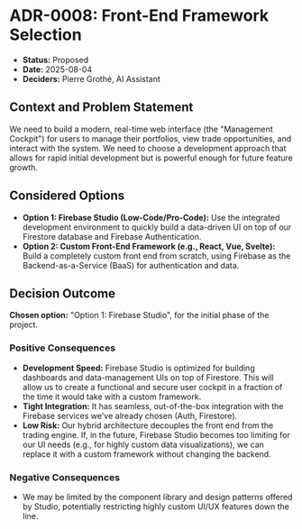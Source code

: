 # ADR-0008: Front-End Framework Selection

* **Status:** Proposed
* **Date:** 2025-08-04
* **Deciders:** Pierre Grothé, AI Assistant

## Context and Problem Statement

We need to build a modern, real-time web interface (the "Management Cockpit") for users to manage their portfolios, view trade opportunities, and interact with the system. We need to choose a development approach that allows for rapid initial development but is powerful enough for future feature growth.

## Considered Options

* **Option 1: Firebase Studio (Low-Code/Pro-Code):** Use the integrated development environment to quickly build a data-driven UI on top of our Firestore database and Firebase Authentication.
* **Option 2: Custom Front-End Framework (e.g., React, Vue, Svelte):** Build a completely custom front end from scratch, using Firebase as the Backend-as-a-Service (BaaS) for authentication and data.

## Decision Outcome

**Chosen option:** "Option 1: Firebase Studio", for the initial phase of the project.

### Positive Consequences

* **Development Speed:** Firebase Studio is optimized for building dashboards and data-management UIs on top of Firestore. This will allow us to create a functional and secure user cockpit in a fraction of the time it would take with a custom framework.
* **Tight Integration:** It has seamless, out-of-the-box integration with the Firebase services we've already chosen (Auth, Firestore).
* **Low Risk:** Our hybrid architecture decouples the front end from the trading engine. If, in the future, Firebase Studio becomes too limiting for our UI needs (e.g., for highly custom data visualizations), we can replace it with a custom framework without changing the backend.

### Negative Consequences

* We may be limited by the component library and design patterns offered by Studio, potentially restricting highly custom UI/UX features down the line.
